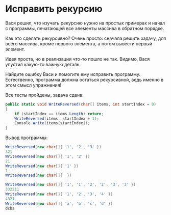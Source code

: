 # Исправить рекурсию

Вася решил, что изучать рекурсию нужно на простых примерах и начал c программы, печатающей все элементы массива в обратном порядке.

Как это сделать рекурсивно? Очень просто: сначала решить задачу, для всего массива, кроме первого элемента, а потом вывести первый элемент.

Идея проста, но в реализации что-то пошло не так. Видимо, Вася упустил какую-то важную деталь.

Найдите ошибку Васи и помогите ему исправить программу. Естественно, программа должна остаться рекурсивной, ведь именно в этом смысл упражнения!


Все тесты пройдены, задача сдана:
```cs
public static void WriteReversed(char[] items, int startIndex = 0)
{
    if (startIndex == items.Length) return;
    WriteReversed(items, startIndex + 1);
    Console.Write(items[startIndex]);
}
```

Вывод программы:
```cs
WriteReversed(new char[]{ '1', '2', '3' })
321
WriteReversed(new char[]{ '1', '2' })
21
WriteReversed(new char[]{ '1' })
1
WriteReversed(new char[]{  })

WriteReversed(new char[]{ '1', '1', '2', '2', '3', '3' })
332211
WriteReversed(new char[]{ '1', '2', '3', '4' })
4321
WriteReversed(new char[]{ 'a', 'b', 'c', 'd' })
dcba
```